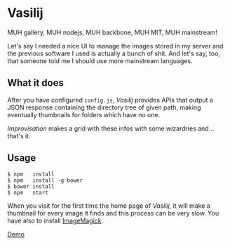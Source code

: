 Vasilij
=======
MUH gallery, MUH nodejs, MUH backbone, MUH MIT, MUH mainstream!

Let's say I needed a nice UI to manage the images stored in my server and the previous software I used is actually a bunch of shit.
And let's say, too, that someone told me I should use more mainstream languages.

What it does
------------
After you have configured `config.js`, *Vasilij* provides APIs that output a JSON response containing the directory tree of given path, making eventually thumbnails for folders which have no one.

*Improvisation* makes a grid with these infos with some wizardries and... that's it.

Usage
-----
```
$ npm   install
$ npm   install -g bower
$ bower install
$ npm   start
```

When you visit for the first time the home page of *Vasilij*, it will make a thumbnail for every image it finds and this process can be very slow. You have also to install [ImageMagick](http://www.imagemagick.org).

[Demo](http://vasilij.giovannicapuano.net)
